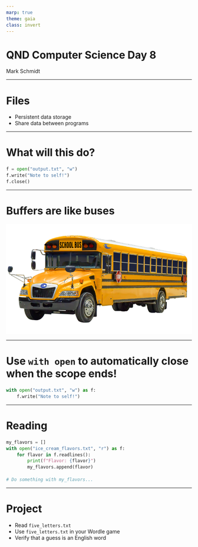 ```yaml
---
marp: true
theme: gaia
class: invert
---
```


# QND Computer Science Day 8
Mark Schmidt

--- 

# Files

- Persistent data storage
- Share data between programs
---

# What will this do?

```python
f = open("output.txt", "w")
f.write("Note to self!")
f.close()

```

<!-- What happens if we don't close? -->
<!-- Why didn't it write out to file? -->
<!-- We'll talk about that "w" flag -->
<!-- Files have an internal buffer -->

--- 

# Buffers are like buses

![](../assets/bus.png)


---

# Use `with open` to automatically close when the scope ends!

```python
with open("output.txt", "w") as f:
    f.write("Note to self!")
```
---

# Reading 

```python
my_flavors = []
with open("ice_cream_flavors.txt", "r") as f:
    for flavor in f.readlines():
        print(f"Flavor: {flavor}")
        my_flavors.append(flavor)

# Do something with my_flavors...

```


---

# Project

- Read `five_letters.txt`
- Use `five_letters.txt` in your Wordle game
- Verify that a guess is an English word